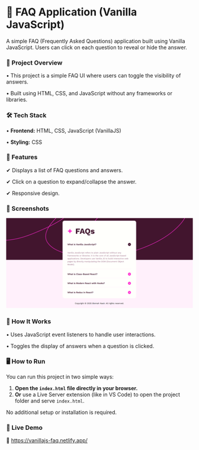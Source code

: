 # 📖 FAQ Application (Vanilla JavaScript)
A simple FAQ (Frequently Asked Questions) application built using Vanilla JavaScript.
Users can click on each question to reveal or hide the answer.


### 🚀 Project Overview
•	This project is a simple FAQ UI where users can toggle the visibility of answers.

•	Built using HTML, CSS, and JavaScript without any frameworks or libraries.


### 🛠 Tech Stack
•	**Frontend:** HTML, CSS, JavaScript (VanillaJS)

•	**Styling:** CSS


### 🎯 Features
✔	Displays a list of FAQ questions and answers.

✔	Click on a question to expand/collapse the answer.

✔	Responsive design.


### 📸 Screenshots
![image_alt](https://github.com/bismah-nasir/vanilla-faq/blob/71ae484228c2a071c4e61f61f1e6626438c0ec8c/vanillajs-faq.PNG)


### 📜 How It Works
•	Uses JavaScript event listeners to handle user interactions.

•	Toggles the display of answers when a question is clicked.

### 🖥️ How to Run
You can run this project in two simple ways:

1. **Open the `index.html` file directly in your browser.**
2. **Or** use a Live Server extension (like in VS Code) to open the project folder and serve `index.html`.

No additional setup or installation is required.


### 🚀 Live Demo
🔗 https://vanillajs-faq.netlify.app/
